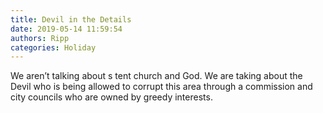 ```yaml
---
title: Devil in the Details
date: 2019-05-14 11:59:54
authors: Ripp
categories: Holiday
---
```


 We aren’t talking about s tent church and God.  We are taking about the Devil who is being allowed to corrupt this area through a commission and city councils who are owned by greedy interests.